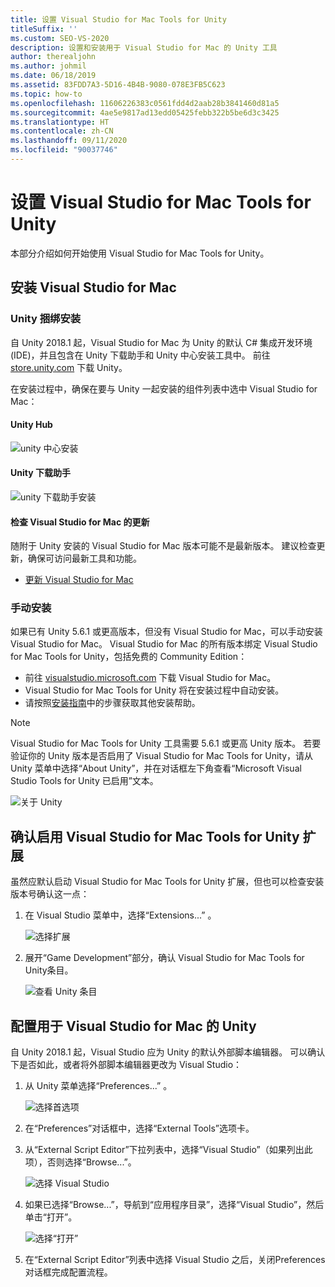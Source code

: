 ```yaml
---
title: 设置 Visual Studio for Mac Tools for Unity
titleSuffix: ''
ms.custom: SEO-VS-2020
description: 设置和安装用于 Visual Studio for Mac 的 Unity 工具
author: therealjohn
ms.author: johmil
ms.date: 06/18/2019
ms.assetid: 83FDD7A3-5D16-4B4B-9080-078E3FB5C623
ms.topic: how-to
ms.openlocfilehash: 11606226383c0561fdd4d2aab28b3841460d81a5
ms.sourcegitcommit: 4ae5e9817ad13edd05425febb322b5be6d3c3425
ms.translationtype: HT
ms.contentlocale: zh-CN
ms.lasthandoff: 09/11/2020
ms.locfileid: "90037746"
---
```

# <a name="set-up-visual-studio-for-mac-tools-for-unity"></a>设置 Visual Studio for Mac Tools for Unity

本部分介绍如何开始使用 Visual Studio for Mac Tools for Unity。

## <a name="install-visual-studio-for-mac"></a>安装 Visual Studio for Mac

### <a name="unity-bundled-installation"></a>Unity 捆绑安装

自 Unity 2018.1 起，Visual Studio for Mac 为 Unity 的默认 C# 集成开发环境 (IDE)，并且包含在 Unity 下载助手和 Unity 中心安装工具中。 前往 [store.unity.com](https://store.unity.com/) 下载 Unity。

在安装过程中，确保在要与 Unity 一起安装的组件列表中选中 Visual Studio for Mac：

#### <a name="unity-hub"></a>Unity Hub

![unity 中心安装](media/setup-vsmac-tools-unity-image7.png)

#### <a name="unity-download-assistant"></a>Unity 下载助手

![unity 下载助手安装](media/setup-vsmac-tools-unity-image8.png)

#### <a name="check-for-updates-to-visual-studio-for-mac"></a>检查 Visual Studio for Mac 的更新

随附于 Unity 安装的 Visual Studio for Mac 版本可能不是最新版本。 建议检查更新，确保可访问最新工具和功能。

* [更新 Visual Studio for Mac](update.md)

### <a name="manual-installation"></a>手动安装

如果已有 Unity 5.6.1 或更高版本，但没有 Visual Studio for Mac，可以手动安装 Visual Studio for Mac。 Visual Studio for Mac 的所有版本绑定 Visual Studio for Mac Tools for Unity，包括免费的 Community Edition：

* 前往 [visualstudio.microsoft.com](https://visualstudio.microsoft.com/) 下载 Visual Studio for Mac。
* Visual Studio for Mac Tools for Unity 将在安装过程中自动安装。
* 请按照[安装指南](/visualstudio/mac/installation)中的步骤获取其他安装帮助。

> [!NOTE]
> Visual Studio for Mac Tools for Unity 工具需要 5.6.1 或更高 Unity 版本。 若要验证你的 Unity 版本是否启用了 Visual Studio for Mac Tools for Unity，请从 Unity 菜单中选择“About Unity”，并在对话框左下角查看“Microsoft Visual Studio Tools for Unity 已启用”文本。 
>
> ![关于 Unity](media/setup-vsmac-tools-unity-image3.png)

## <a name="confirm-that-the-visual-studio-for-mac-tools-for-unity-extension-is-enabled"></a>确认启用 Visual Studio for Mac Tools for Unity 扩展

虽然应默认启动 Visual Studio for Mac Tools for Unity 扩展，但也可以检查安装版本号确认这一点：

1. 在 Visual Studio 菜单中，选择“Extensions...”  。

   ![选择扩展](media/setup-vsmac-tools-unity-image1.png)

2. 展开“Game Development”部分，确认 Visual Studio for Mac Tools for Unity条目。

   ![查看 Unity 条目](media/setup-vsmac-tools-unity-image2.png)

## <a name="configure-unity-for-use-with-visual-studio-for-mac"></a>配置用于 Visual Studio for Mac 的 Unity

自 Unity 2018.1 起，Visual Studio 应为 Unity 的默认外部脚本编辑器。 可以确认下是否如此，或者将外部脚本编辑器更改为 Visual Studio：

1. 从 Unity 菜单选择“Preferences...”  。

   ![选择首选项](media/setup-vsmac-tools-unity-image4.png)

2. 在“Preferences”对话框中，选择“External Tools”选项卡。 

3. 从“External Script Editor”下拉列表中，选择“Visual Studio”（如果列出此项），否则选择“Browse...”。  

   ![选择 Visual Studio](media/setup-vsmac-tools-unity-image5.png)

4. 如果已选择“Browse...”，导航到“应用程序目录”，选择“Visual Studio”，然后单击“打开”。  

   ![选择“打开”](media/setup-vsmac-tools-unity-image6.png)

5. 在“External Script Editor”列表中选择 Visual Studio 之后，关闭Preferences对话框完成配置流程。 